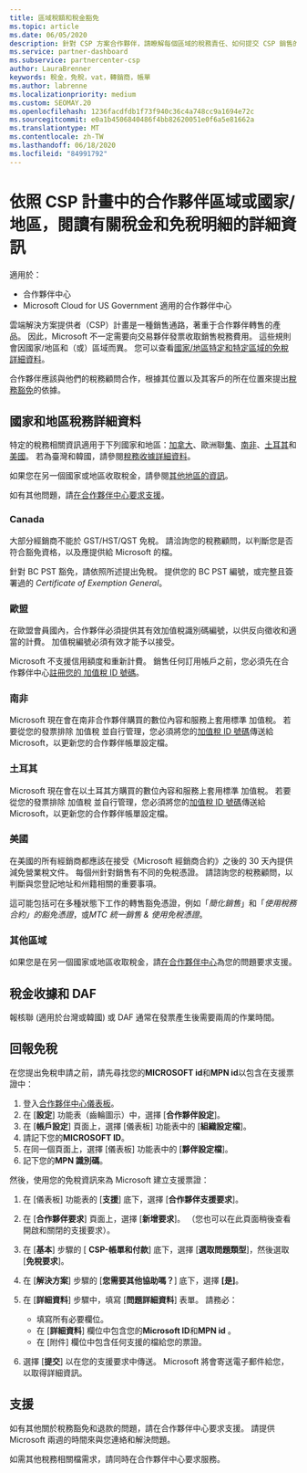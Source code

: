 ```yaml
---
title: 區域稅額和稅金豁免
ms.topic: article
ms.date: 06/05/2020
description: 針對 CSP 方案合作夥伴，請瞭解每個區域的稅務責任、如何提交 CSP 銷售的稅金豁免，以及如何取得稅務問題的支援。
ms.service: partner-dashboard
ms.subservice: partnercenter-csp
author: LauraBrenner
keywords: 稅金，免稅，vat，轉銷商，帳單
ms.author: labrenne
ms.localizationpriority: medium
ms.custom: SEOMAY.20
ms.openlocfilehash: 1236facdfdb1f73f940c36c4a748cc9a1694e72c
ms.sourcegitcommit: e0a1b4506840486f4bb82620051e0f6a5e81662a
ms.translationtype: MT
ms.contentlocale: zh-TW
ms.lasthandoff: 06/18/2020
ms.locfileid: "84991792"
---
```

# <a name="read-about-taxes-and-tax-exemption-details-by-region-or-country-for-partners-in-the-csp-program"></a>依照 CSP 計畫中的合作夥伴區域或國家/地區，閱讀有關稅金和免稅明細的詳細資訊

適用於：

- 合作夥伴中心
- Microsoft Cloud for US Government 適用的合作夥伴中心

雲端解決方案提供者（CSP）計畫是一種銷售通路，著重于合作夥伴轉售的產品。 因此，Microsoft 不一定需要向交易夥伴發票收取銷售稅務費用。 這些規則會因國家/地區和（或）區域而異。 您可以查看[國家/地區特定和特定區域的免稅詳細資料](#country-and-region-tax-details)。

合作夥伴應該與他們的稅務顧問合作，根據其位置以及其客戶的所在位置來提出[稅務豁免](#file-tax-exemptions)的依據。

## <a name="country-and-region-tax-details"></a>國家和地區稅務詳細資料

特定的稅務相關資訊適用于下列國家和地區：[加拿大](#canada)、歐洲聯[集](#european-union)、[南非](#south-africa)、[土耳其](#turkey)和[美國](#united-states)。 若為臺灣和韓國，請參閱[稅務收據詳細資料](#tax-receipts-and-daf)。

如果您在另一個國家或地區收取稅金，請參閱[其他地區的資訊](#other-regions)。

如有其他問題，請[在合作夥伴中心要求支援](#support)。

### <a name="canada"></a>Canada

大部分經銷商不能於 GST/HST/QST 免稅。 請洽詢您的稅務顧問，以判斷您是否符合豁免資格，以及應提供給 Microsoft 的檔。

針對 BC PST 豁免，請依照所述提出免稅。 提供您的 BC PST 編號，或完整且簽署過的 *Certificate of Exemption General*。

### <a name="european-union"></a>歐盟

在歐盟會員國內，合作夥伴必須提供其有效加值稅識別碼編號，以供反向徵收和適當的計費。 加值稅編號必須有效才能予以接受。

Microsoft 不支援信用額度和重新計費。 銷售任何訂用帳戶之前，您必須先在合作夥伴中心[註冊您的 加值稅 ID 號碼](organization-tax-info.md)。

### <a name="south-africa"></a>南非

Microsoft 現在會在南非合作夥伴購買的數位內容和服務上套用標準 加值稅。 若要從您的發票排除 加值稅 並自行管理，您必須將您的[加值稅 ID 號碼](organization-tax-info.md)傳送給 Microsoft，以更新您的合作夥伴帳單設定檔。

### <a name="turkey"></a>土耳其

Microsoft 現在會在以土耳其方購買的數位內容和服務上套用標準 加值稅。 若要從您的發票排除 加值稅 並自行管理，您必須將您的[加值稅 ID 號碼](organization-tax-info.md)傳送給 Microsoft，以更新您的合作夥伴帳單設定檔。

### <a name="united-states"></a>美國

在美國的所有經銷商都應該在接受《Microsoft 經銷商合約》之後的 30 天內提供減免營業稅文件。 每個州針對銷售有不同的免稅憑證。 請諮詢您的稅務顧問，以判斷與您登記地址和州籍相關的重要事項。

這可能包括可在多種狀態下工作的轉售豁免憑證，例如「*簡化銷售*」和「*使用稅務合約」的豁免憑證*，或*MTC 統一銷售 & 使用免稅憑證*。

### <a name="other-regions"></a>其他區域

如果您是在另一個國家或地區收取稅金，請[在合作夥伴中心](#support)為您的問題要求支援。

## <a name="tax-receipts-and-daf"></a>稅金收據和 DAF

報核聯 (適用於台灣或韓國) 或 DAF 通常在發票產生後需要兩周的作業時間。

## <a name="file-tax-exemptions"></a>回報免稅

在您提出免稅申請之前，請先尋找您的**MICROSOFT id**和**MPN id**以包含在支援票證中：

1. 登入[合作夥伴中心儀表板](https://partner.microsoft.com/dashboard/)。
2. 在 [**設定**] 功能表（齒輪圖示）中，選擇 [**合作夥伴設定**]。
3. 在 [**帳戶設定**] 頁面上，選擇 [儀表板] 功能表中的 [**組織設定檔**]。
4. 請記下您的**MICROSOFT ID**。
5. 在同一個頁面上，選擇 [儀表板] 功能表中的 [**夥伴設定檔**]。
6. 記下您的**MPN 識別碼**。

然後，使用您的免稅資訊來為 Microsoft 建立支援票證：

1. 在 [儀表板] 功能表的 [**支援**] 底下，選擇 [**合作夥伴支援要求**]。
2. 在 [**合作夥伴要求**] 頁面上，選擇 [**新增要求**]。 （您也可以在此頁面稍後查看開啟和關閉的支援要求）。
3. 在 [**基本**] 步驟的 [ **CSP-帳單和付款**] 底下，選擇 [**選取問題類型**]，然後選取 [**免稅要求**]。
4. 在 [**解決方案**] 步驟的 [**您需要其他協助嗎？**] 底下，選擇 **[是]**。
5. 在 [**詳細資料**] 步驟中，填寫 [**問題詳細資料**] 表單。 請務必：

    - 填寫所有必要欄位。
    - 在 [**詳細資料**] 欄位中包含您的**Microsoft ID**和**MPN id** 。
    - 在 [附件] 欄位中包含任何支援的檔給您的票證。

6. 選擇 [**提交**] 以在您的支援要求中傳送。 Microsoft 將會寄送電子郵件給您，以取得詳細資訊。

## <a name="support"></a>支援

如有其他關於稅務豁免和退款的問題，請在合作夥伴中心要求支援。 請提供 Microsoft 兩週的時間來與您連絡和解決問題。

如需其他稅務相關檔需求，請同時在合作夥伴中心要求服務。
